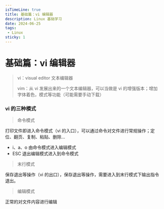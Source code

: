 ```yaml
---
isTimeLine: true
title: 基础篇：vi 编辑器
description: Linux 基础学习
date: 2024-06-25
tags:
 - Linux
sticky: 1
---
```


# 基础篇：vi 编辑器

> vi：visual editor 文本编辑器
>
> vim：从 vi 发展出来的一个文本编辑器，可以当做是 vi 的增强版本；增加字体着色，模式等功能（可能需要手动下载）

### vi 的三种模式

> 命令模式

打印文件即进入命令模式（vi 的入口），可以通过命令对文件进行常规操作；定位、翻页、复制、粘贴、删除...

- i、a、o 由命令模式进入编辑模式
- ESC 退出编辑模式进入到命令模式

> 末行模式

保存退出等操作（vi 的出口），保存退出等操作，需要进入到末行模式下输出指令退出。

> 编辑模式

正常的对文件内容进行编辑
